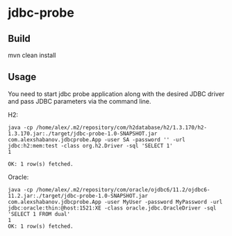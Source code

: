 jdbc-probe
==========

## Build

mvn clean install

## Usage

You need to start jdbc probe application along with the desired JDBC driver and pass JDBC parameters via the command line.

H2:

```
java -cp /home/alex/.m2/repository/com/h2database/h2/1.3.170/h2-1.3.170.jar:./target/jdbc-probe-1.0-SNAPSHOT.jar com.alexshabanov.jdbcprobe.App -user SA -password '' -url jdbc:h2:mem:test -class org.h2.Driver -sql 'SELECT 1'
1

OK: 1 row(s) fetched.
```

Oracle:

```
java -cp /home/alex/.m2/repository/com/oracle/ojdbc6/11.2/ojdbc6-11.2.jar:./target/jdbc-probe-1.0-SNAPSHOT.jar com.alexshabanov.jdbcprobe.App -user MyUser -password MyPassword -url jdbc:oracle:thin:@host:1521:XE -class oracle.jdbc.OracleDriver -sql 'SELECT 1 FROM dual'
1
OK: 1 row(s) fetched.
```


